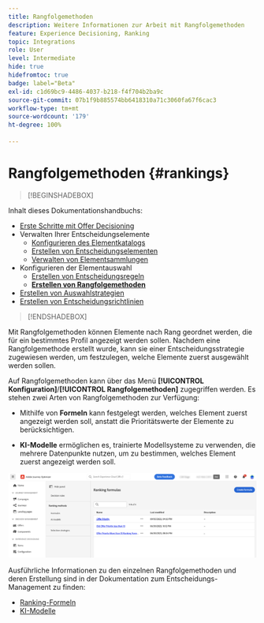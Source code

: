 ```yaml
---
title: Rangfolgemethoden
description: Weitere Informationen zur Arbeit mit Rangfolgemethoden
feature: Experience Decisioning, Ranking
topic: Integrations
role: User
level: Intermediate
hide: true
hidefromtoc: true
badge: label="Beta"
exl-id: c1d69bc9-4486-4037-b218-f4f704b2ba9c
source-git-commit: 07b1f9b885574bb6418310a71c3060fa67f6cac3
workflow-type: tm+mt
source-wordcount: '179'
ht-degree: 100%

---
```


# Rangfolgemethoden {#rankings}

>[!BEGINSHADEBOX]

Inhalt dieses Dokumentationshandbuchs:

* [Erste Schritte mit Offer Decisioning](gs-experience-decisioning.md)
* Verwalten Ihrer Entscheidungselemente
   * [Konfigurieren des Elementkatalogs](catalogs.md)
   * [Erstellen von Entscheidungselementen](items.md)
   * [Verwalten von Elementsammlungen](collections.md)
* Konfigurieren der Elementauswahl
   * [Erstellen von Entscheidungsregeln](rules.md)
   * **[Erstellen von Rangfolgemethoden](ranking.md)**
* [Erstellen von Auswahlstrategien](selection-strategies.md)
* [Erstellen von Entscheidungsrichtlinien](create-decision.md)

>[!ENDSHADEBOX]

Mit Rangfolgemethoden können Elemente nach Rang geordnet werden, die für ein bestimmtes Profil angezeigt werden sollen. Nachdem eine Rangfolgemethode erstellt wurde, kann sie einer Entscheidungsstrategie zugewiesen werden, um festzulegen, welche Elemente zuerst ausgewählt werden sollen.

Auf Rangfolgemethoden kann über das Menü **[!UICONTROL Konfiguration]**/**[!UICONTROL Rangfolgemethoden]** zugegriffen werden. Es stehen zwei Arten von Rangfolgemethoden zur Verfügung:

* Mithilfe von **Formeln** kann festgelegt werden, welches Element zuerst angezeigt werden soll, anstatt die Prioritätswerte der Elemente zu berücksichtigen.

* **KI-Modelle** ermöglichen es, trainierte Modellsysteme zu verwenden, die mehrere Datenpunkte nutzen, um zu bestimmen, welches Element zuerst angezeigt werden soll.

![](assets/ranking-create.png)

Ausführliche Informationen zu den einzelnen Rangfolgemethoden und deren Erstellung sind in der Dokumentation zum Entscheidungs-Management zu finden:

* [Ranking-Formeln](../offers/ranking/create-ranking-formulas.md)
* [KI-Modelle](../offers/ranking/ai-models.md)
